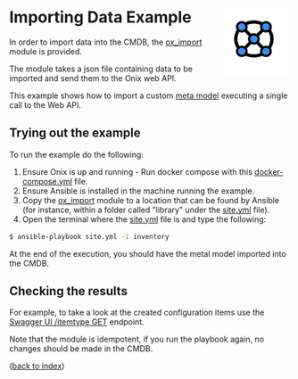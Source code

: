 # Importing Data Example <img src="../../../../../docs/pics/ox.png" width="125" height="125" align="right">

In order to import data into the CMDB, the [ox_import](../../../modules/ox_import.py) module is provided.

The module takes a json file containing data to be imported and send them to the Onix web 
API. 

This example shows how to import a custom [meta model](app_model.json) executing a single call to the Web API.


## Trying out the example
To run the example do the following:

1. Ensure Onix is up and running - Run docker compose with this [docker-compose.yml](../../docker-compose.yml) file.
2. Ensure Ansible is installed in the machine running the example.
3. Copy the [ox_import](../../../modules/ox_import.py) module to a location that can be found by Ansible (for instance, within a 
folder called "library" under the [site.yml](site.yml) file).
4. Open the terminal where the [site.yml](site.yml) file is and type the following:

```bash
$ ansible-playbook site.yml -i inventory
```

At the end of the execution, you should have the metal model imported into the CMDB.

## Checking the results

For example, to take a look at the created configuration items use the 
[Swagger UI /itemtype GET](http://localhost:8080/swagger-ui.html#/web-api/getItemTypesUsingGET) endpoint.

Note that the module is idempotent, if you run the playbook again, no changes should be made in the CMDB.

([back to index](../readme.md))